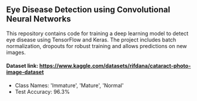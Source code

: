 ## Eye Disease Detection using Convolutional Neural Networks

This repository contains code for training a deep learning model to detect eye disease using TensorFlow and Keras. The project includes batch normalization, dropouts for robust training and allows predictions on new images.

#### Dataset link: https://www.kaggle.com/datasets/rifdana/cataract-photo-image-dataset

- Class Names: 'Immature', 'Mature', 'Normal'
- Test Accuracy: 96.3%
